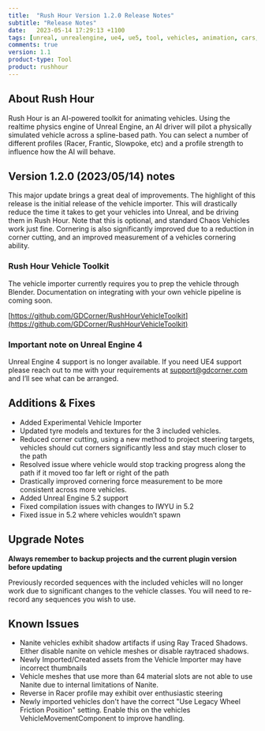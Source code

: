 ```yaml
---
title:  "Rush Hour Version 1.2.0 Release Notes"
subtitle: "Release Notes"
date:   2023-05-14 17:29:13 +1100
tags: [unreal, unrealengine, ue4, ue5, tool, vehicles, animation, cars, animation, rushhour, releasenotes]
comments: true
version: 1.1
product-type: Tool
product: rushhour
---
```


## About Rush Hour

Rush Hour is an AI-powered toolkit for animating vehicles. Using the realtime physics engine of Unreal Engine, an AI driver will pilot a physically simulated vehicle across a spline-based path. You can select a number of different profiles (Racer, Frantic, Slowpoke, etc) and a profile strength to influence how the AI will behave.

## Version 1.2.0 (2023/05/14) notes

This major update brings a great deal of improvements. The highlight of this release is the initial release of the vehicle importer. This will drastically reduce the time it takes to get your vehicles into Unreal, and be driving them in Rush Hour. Note that this is optional, and standard Chaos Vehicles work just fine. Cornering is also significantly improved due to a reduction in corner cutting, and an improved measurement of a vehicles cornering ability.

### Rush Hour Vehicle Toolkit

The vehicle importer currently requires you to prep the vehicle through Blender. Documentation on integrating with your own vehicle pipeline is coming soon.

[https://github.com/GDCorner/RushHourVehicleToolkit](https://github.com/GDCorner/RushHourVehicleToolkit)

### Important note on Unreal Engine 4

Unreal Engine 4 support is no longer available. If you need UE4 support please reach out to me with your requirements at [support@gdcorner.com](mailto:support@gdcorner.com) and I’ll see what can be arranged.

## Additions & Fixes

- Added Experimental Vehicle Importer
- Updated tyre models and textures for the 3 included vehicles.
- Reduced corner cutting, using a new method to project steering targets, vehicles should cut corners significantly less and stay much closer to the path
- Resolved issue where vehicle would stop tracking progress along the path if it moved too far left or right of the path
- Drastically improved cornering force measurement to be more consistent across more vehicles.
- Added Unreal Engine 5.2 support
- Fixed compilation issues with changes to IWYU in 5.2
- Fixed issue in 5.2 where vehicles wouldn’t spawn

## Upgrade Notes

**Always remember to backup projects and the current plugin version before updating**

Previously recorded sequences with the included vehicles will no longer work due to significant changes to the vehicle classes. You will need to re-record any sequences you wish to use.

## Known Issues

- Nanite vehicles exhibit shadow artifacts if using Ray Traced Shadows. Either disable nanite on vehicle meshes or disable raytraced shadows.
- Newly Imported/Created assets from the Vehicle Importer may have incorrect thumbnails
- Vehicle meshes that use more than 64 material slots are not able to use Nanite due to internal limitations of Nanite.
- Reverse in Racer profile may exhibit over enthusiastic steering
- Newly imported vehicles don't have the correct "Use Legacy Wheel Friction Position" setting. Enable this on the vehicles VehicleMovementComponent to improve handling.
